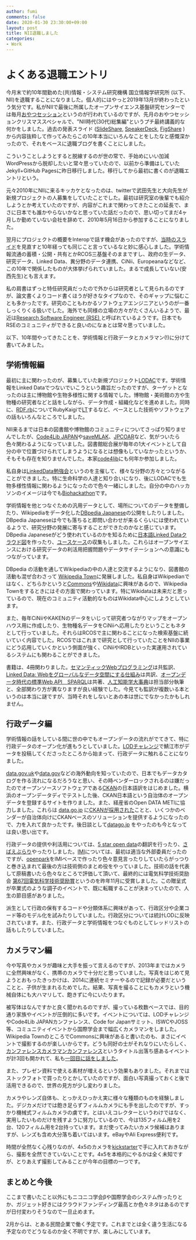 ```yaml
---
author: fumi
comments: false
date: 2020-01-30 23:30:00+09:00
layout: post
title: NII退職しました
categories:
- Work
---
```


# よくある退職エントリ

今月末で約10年間勤めた(共)情報・システム研究機構 国立情報学研究所 (以下、NII)を退職することになりました。個人的にはやっと2019年13月が終わったという気分です。私がNIIで最後に所属したオープンサイエンス基盤研究センターでは毎月[おやつセッション](https://rcos.nii.ac.jp/diary/2019/09/20190913-1/)というのが行われているのですが、先月のおやつセッションクリスマススペシャルで、"NII時代(30代)総集編"というプチ最終講義的な何かをしました。過去の発表スライド ([SlideShare](https://www.slideshare.net/fumihiro), [SpeakerDeck](https://speakerdeck.com/fumi), [FigShare](https://figshare.com/authors/Fumihiro_Kato/2745475) )から内容抜粋して作ってみたらこの10年本当にいろんなことをしたなと感慨深かったので、それをベースに退職ブログを書くことにしました。

こういうことしようとすると脱線するのが世の常で、手始めにいい加減WordPressから脱却したいと常々思っていたので、以前から準備はしていたJekyll+GitHub Pagesに昨日移行しました。移行してから最初に書くのが退職エントリという。

元々2010年にNIIに来るキッカケとなったのは、twitterで武田先生と大向先生が新規プロジェクトの人募集をしていたことでした。最初は研究室の後輩でも紹介しようとか考えていたのですが、内容がこれまで関わってきたことの延長で、まさに日本でも誰かやらないかなと思っていた話だったので、思い切ってまだ4ヶ月しか勤めていない会社を辞めて、2010年5月16日から参加することになりました。

翌月にプロジェクトの概要をInteropで話す機会があったのですが、[当時のスライド](https://www.slideshare.net/fumihiro/web-4471068)を見直すと10年経っても同じこと言っているなと妙に感心しました。学術情報流通の蓄積・公開・共有とかRCOS三基盤そのままですし、政府の生データ、研究データ、Linked Data、異分野のデータ連携、CiNii、Europeanaなどなど、この10年で関係したものが大体挙げられていました。まるで成長していない(安西先生)とも言えます。

私の肩書はずっと特任研究員だったので外からは研究者として見られるのですが、論文書くよりコード書くほうが好きなタイプなので、そのギャップに悩むことも多かったです。研究のこともわかるソフトウェアエンジニアというのが一番しっくりくる扱いでした。海外でも同様の立場の方々がたくさんいるようで、最近は[Research Software Engineer (RSE) ](https://researchsoftware.org/)と呼ばれているようです。日本でもRSEのコミュニティができると良いのになぁとは常々思っていました。

以下、10年間やってきたことを、学術情報と行政データとカメラマン(!)に分けて書いてみました。

## 学術情報編

最初に主に関わったのが、募集していた新規プロジェクト[LODAC](http://lod.ac)です。学術情報をLinked Dataでつないでいこうという趣旨だったのですが、ターゲットとなったのは主に博物館や生物多様性に関する情報でした。博物館・美術館の方や生物種の研究者などと話をしながら、データ作成・組織化などを進めました。同時に、[RDF.rb](https://fumi.me/2010/04/22/rdf-rb/)についてRubyKaigiで[LT](https://gihyo.jp/news/report/01/rubykaigi2010/0003?page=7)するなど、ベースとした技術やソフトウェアの話もいろんなところでしました。

NII来るまでは日本の図書館や博物館のコミュニティについてさっぱり知りませんでしたが、[Code4Lib JAPAN](http://www.code4lib.jp/)や[saveMLAK](https://savemlak.jp)、[JPCOAR](https://jpcoar.repo.nii.ac.jp/)など、気がついたら色々関わるようになっていました。図書館総合展が毎年の1大イベントとして自分の中で位置づけられてしまうようになるとは想像もしていなかったというか、そもそも存在を知りませんでした。本家[code4lib](http://www.code4lib.jp)にも何年か参加しました。

私自身は[LinkedData勉強会](https://linkeddata.jp/)というのを主催して、様々な分野の方々とつながることができました。特に生命科学の人達と知り合いになり、後にLODACでも生物多様性情報に関わるようになったので色々一緒にしました。自分の中のハッカソンのイメージは今でも[Biohackathon](http://www.biohackathon.org/)です。

学術情報を他とつなぐための汎用データとして、場所についてのデータを整備したり、Wikipediaをデータ化した[DBpedia Japanese](https://ja.dbpedia.org)の公開をしたりしました。DBpedia Japaneseは今でも落ちると即問い合わせが来るくらいには使われているようで、研究分野の発展に寄与することができたのかなと感じています。DBpedia Japaneseがどう使われているのかを知るために[日本語Linked Dataクラウド図](https://github.com/lodinitiative/JLDC)を作ったり、[ユースケース](https://doi.org/10.5281/zenodo.594868)の収集もしました。これらはオープンサイエンスにおける研究データの利活用把握問題やデータサイテーションへの意識にもつながっています。

DBpedia の活動を通してWikipediaの中の人達と交流するようになり、図書館の活動も混ぜ合わさって [Wikipedia Town](https://ja.wikipedia.org/wiki/ウィキペディアタウン)に発展しました。私自身はWikipedianではなく、どちらかというと[Commons](https://commons.wikimedia.org/)や[Wikidata](https://www.wikidata.org)に興味があるので、Wikipedia Townをするときにはその方面で関わっています。特にWikidataは未来だと思っているので、現在のコミュニティ活動的なものはWikidata中心にしようとしています。

また、毎年CiNiiやKAKENのデータをいじって研究者つながりマップをオープンハウス用に作成したり、生物種名データをCiNiiへ応用したりということもネタとして行っていました。それらはRCOSで主に関わることになった検索基盤に続いていく内容でした。RCOSではこれまで研究として行っていたことをNIIの事業にどう応用していくかという側面が強く、CiNiiやIRDBといった実運用されているシステムにも関わることができました。

書籍は、4冊関わりました。[セマンティックWebプログラミング](https://amzn.to/37H1uXB)は共監訳、[Linked Data: Webをグローバルなデータ空間にする仕組み](https://amzn.to/317sq0f)は共訳、[オープンデータ時代の標準Web API　SPARQL](https://amzn.to/2RCs3aI)は共著、[人工知能学大事典](https://amzn.to/2Oe0mmK)は担当部分執筆と、全部関わり方が異なりますが良い経験でした。今見ても監訳が複数いる本というのは本当に謎ですが、当時それをしないとあの本は世にでなかったかもしれません。

## 行政データ編

学術情報の話をしている間に世の中でもオープンデータの流れがでてきて、特に行政データのオープン化が進もうとしていました。[LODチャレンジ](https://lodc.jp/)で鯖江市がデータを投稿してくださったところから始まって、行政データに触れることになりました。

[data.gov.uk](http://data.gov.uk/)や[data.gov](https://www.data.gov/)などの海外動向を知っていたので、日本でもデータカタログを作る流れになるだろうなと思い、その時ベンダーロックされるのは嫌だったのでオープンソースソフトウェアである[CKAN](https://ckan.org/)の日本語訳をはじめました。横浜のオープンデータディでテストした後、CKAN日本語という自治体のオープンデータを登録するサイトを作りました。また、経産省のOpen DATA METIに協力しました。これらは [data.go.jp](https://data.go.jp) に[CKANが採用された](https://fumi.me/2013/12/22/ckan/)ことと、いくつかのベンダーが自治体向けにCKANベースのソリューションを提供するようになったので、力を入れて良かったです。後日談として[datago.jp](https://fumi.me/2014/04/12/datagojp/) をやったのも今となっては良い思い出です。

行政データの提供や利活用については、[5 star open data](https://5stardata.info/ja/)の翻訳を行ったり、[さばえぶらり](http://atr-c.jp/burari/product/oldmap/sabae.html)やったりしました。[IMI](https://imi.go.jp)については、最初は適当な外部委員だったのですが、[openpark](https://fumi.me/2014/12/19/open-park/)をIMIベースで作ったり色々意見言ったりしていたらがっつりと巻き込まれて最後の方は技術側のまとめ役をやっていました。技術の話を代表して原稿書いたら色々なところで評価して頂いて、最終的には電気科学技術奨励会 [第67回電気科学技術奨励賞](http://shoureikai.or.jp/awards/index.html)というのを昨年11月に受賞しました。この贈呈式が卒業式のような調子のイベントで、既に転職することが決まっていたので、人生の節目感がありました。

派生として行政の保有するコードや分類体系に興味があって、行政区分や企業コード等のモデル化を試みたりしていました。行政区分については統計LODに反映されています。また、行政データと学術情報をつなぐものとしてレッドリストの話もしたりしていました。

## カメラマン編

今や写真やカメラが趣味と大手を振って言えるのですが、2013年まではカメラに全然興味がなく、携帯のカメラで十分だと思っていました。写真をはじめて見ようとおもったきっかけは、2014に連続セミナーやるので記録が必要だということと、子供が生まれるためでした。結果、写真を撮ることにもカメラという機械自体にも大ハマリして、飽きずに今にいたります。

被写体はなんですかと良く聞かれるのですが、撮っている枚数ベースでは、目的通り家族やイベントが圧倒的に多いです。イベントについては、LODチャレンジやCode4Lib JAPANカンファレンス、Code for Japanサミット、ISWCやJOSS等、コミュニティイベントから国際学会まで幅広くカメラマンをしました。Wikipedia TownのところでCommonsに興味があると書いたのも、まさにイベントで撮影するのが楽しいからです。どうも同好の士がそれなりにいたらしく、[カンファレンスカメラマンカンファレンス](https://ccc.connpass.com/)というタイトル出落ち感あるイベントが計3回も開かれて、私も[一回目に話をしました](https://ascii.jp/elem/000/001/536/1536766/)。

また、プレゼン資料で使える素材が増えるという効果もありました。それまではストックフォトで買ったりとかしていたのですが、面白い写真撮っておくと後で活用できるので、世界の見方が少し変わりました。

カメラやレンズ自体も、とっかえひっかえ実に様々な種類のものを経験しました。デジカメだけでは飽き足らずフィルムカメラにも手を出したのですが、すっかり機械式フィルムカメラの虜です。とはいえコレクターというわけではなく、実用したいものだけを残すように努力しているので、今は135フィルム用を2台、120フィルム用を2台持っています。まだ使ってみたいカメラ候補はありますが、レンズも含め大分落ち着いてはいます。eBayやAli Express便利です。

時間が全然なく心残りなのが、4x5のカメラを[kickstarter](https://www.kickstarter.com/projects/144867732/the-standard-4x5-a-3d-printed-4x5-view-camera)で手に入れておきながら、撮影を全然できていないことです。4x5を本格的にやるかは全く未知ですが、とりあえず撮影してみることが今年の目標の一つです。

## まとめと今後

ここまで書いたこと以外にもニコニコ学会βや国際学会のシステム作ったりとか、ガジェット好きにはクラウドファンディング最高とか色々ネタはあるのですが日付変わりそうなので一旦止めます。

2月からは、とある民間企業で働く予定です。これまでとは全く違う生活になる予定なのでどうなるのか全く不明ですが、楽しみにしています。
